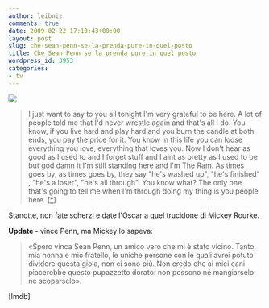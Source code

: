 ```yaml
---
author: leibniz
comments: true
date: 2009-02-22 17:10:43+00:00
layout: post
slug: che-sean-penn-se-la-prenda-pure-in-quel-posto
title: Che Sean Penn se la prenda pure in quel posto
wordpress_id: 3953
categories:
- tv
---
```


![](http://a.oscar.go.com/media/2009/images/nominees/nominations/Wrestler_RourkeM.jpg)


> I just want to say to you all tonight I'm very grateful to be here. A lot of people told me that I'd never wrestle again and that's all I do. You know, if you live hard and play hard and you burn the candle at both ends, you pay the price for it. You know in this life you can loose everything you love, everything that loves you. Now I don't hear as good as I used to and I forget stuff and I aint as pretty as I used to be but god damn it I'm still standing here and I'm The Ram. As times goes by, as times goes by, they say "he's washed up", "he's finished" , "he's a loser", "he's all through". You know what? The only one that's going to tell me when I'm through doing my thing is you people here. [[*](http://www.imdb.com/title/tt1125849/quotes)]


Stanotte, non fate scherzi e date l'Oscar a quel trucidone di Mickey Rourke.

**Update -** vince Penn, ma Mickey lo sapeva:


> «Spero vinca Sean Penn, un amico vero che mi è stato vicino. Tanto, mia nonna e mio fratello, le uniche persone con le quali avrei potuto dividere questa gioia, non ci sono più. Non credo che ai miei cani piacerebbe questo pupazzetto dorato: non possono né mangiarselo né scoparselo».


[Imdb]
